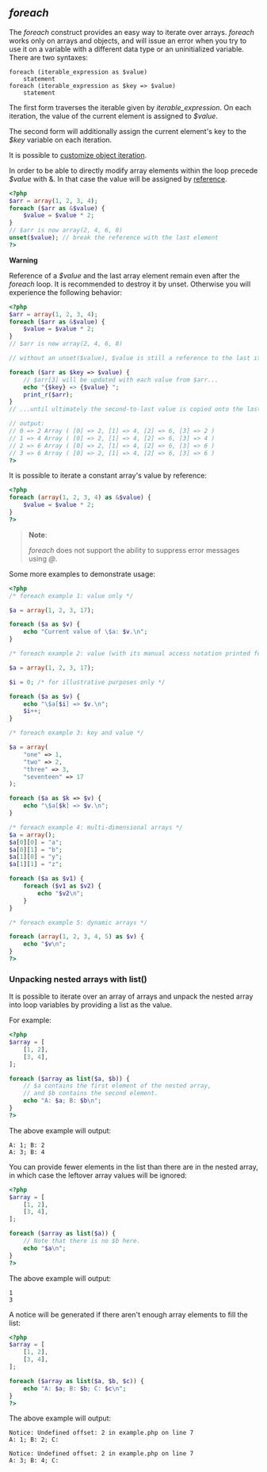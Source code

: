 *foreach*
---------

The *foreach* construct provides an easy way to iterate over arrays.
*foreach* works only on arrays and objects, and will issue an error when
you try to use it on a variable with a different data type or an
uninitialized variable. There are two syntaxes:

    foreach (iterable_expression as $value)
        statement
    foreach (iterable_expression as $key => $value)
        statement

The first form traverses the iterable given by *iterable\_expression*.
On each iteration, the value of the current element is assigned to
*$value*.

The second form will additionally assign the current element's key to
the *$key* variable on each iteration.

It is possible to
<a href="/language/oop5/iterations.html" class="link">customize object iteration</a>.

In order to be able to directly modify array elements within the loop
precede *$value* with &. In that case the value will be assigned by
<a href="/language/references.html" class="link">reference</a>.

``` php
<?php
$arr = array(1, 2, 3, 4);
foreach ($arr as &$value) {
    $value = $value * 2;
}
// $arr is now array(2, 4, 6, 8)
unset($value); // break the reference with the last element
?>
```

**Warning**

Reference of a *$value* and the last array element remain even after the
*foreach* loop. It is recommended to destroy it by <span
class="function">unset</span>. Otherwise you will experience the
following behavior:

``` php
<?php
$arr = array(1, 2, 3, 4);
foreach ($arr as &$value) {
    $value = $value * 2;
}
// $arr is now array(2, 4, 6, 8)

// without an unset($value), $value is still a reference to the last item: $arr[3]

foreach ($arr as $key => $value) {
    // $arr[3] will be updated with each value from $arr...
    echo "{$key} => {$value} ";
    print_r($arr);
}
// ...until ultimately the second-to-last value is copied onto the last value

// output:
// 0 => 2 Array ( [0] => 2, [1] => 4, [2] => 6, [3] => 2 )
// 1 => 4 Array ( [0] => 2, [1] => 4, [2] => 6, [3] => 4 )
// 2 => 6 Array ( [0] => 2, [1] => 4, [2] => 6, [3] => 6 )
// 3 => 6 Array ( [0] => 2, [1] => 4, [2] => 6, [3] => 6 )
?>
```

It is possible to iterate a constant array's value by reference:

``` php
<?php
foreach (array(1, 2, 3, 4) as &$value) {
    $value = $value * 2;
}
?>
```

> **Note**:
>
> *foreach* does not support the ability to suppress error messages
> using *@*.

Some more examples to demonstrate usage:

``` php
<?php
/* foreach example 1: value only */

$a = array(1, 2, 3, 17);

foreach ($a as $v) {
    echo "Current value of \$a: $v.\n";
}

/* foreach example 2: value (with its manual access notation printed for illustration) */

$a = array(1, 2, 3, 17);

$i = 0; /* for illustrative purposes only */

foreach ($a as $v) {
    echo "\$a[$i] => $v.\n";
    $i++;
}

/* foreach example 3: key and value */

$a = array(
    "one" => 1,
    "two" => 2,
    "three" => 3,
    "seventeen" => 17
);

foreach ($a as $k => $v) {
    echo "\$a[$k] => $v.\n";
}

/* foreach example 4: multi-dimensional arrays */
$a = array();
$a[0][0] = "a";
$a[0][1] = "b";
$a[1][0] = "y";
$a[1][1] = "z";

foreach ($a as $v1) {
    foreach ($v1 as $v2) {
        echo "$v2\n";
    }
}

/* foreach example 5: dynamic arrays */

foreach (array(1, 2, 3, 4, 5) as $v) {
    echo "$v\n";
}
?>
```

### Unpacking nested arrays with list()

It is possible to iterate over an array of arrays and unpack the nested
array into loop variables by providing a <span
class="function">list</span> as the value.

For example:

``` php
<?php
$array = [
    [1, 2],
    [3, 4],
];

foreach ($array as list($a, $b)) {
    // $a contains the first element of the nested array,
    // and $b contains the second element.
    echo "A: $a; B: $b\n";
}
?>
```

The above example will output:

    A: 1; B: 2
    A: 3; B: 4

You can provide fewer elements in the <span class="function">list</span>
than there are in the nested array, in which case the leftover array
values will be ignored:

``` php
<?php
$array = [
    [1, 2],
    [3, 4],
];

foreach ($array as list($a)) {
    // Note that there is no $b here.
    echo "$a\n";
}
?>
```

The above example will output:

    1
    3

A notice will be generated if there aren't enough array elements to fill
the <span class="function">list</span>:

``` php
<?php
$array = [
    [1, 2],
    [3, 4],
];

foreach ($array as list($a, $b, $c)) {
    echo "A: $a; B: $b; C: $c\n";
}
?>
```

The above example will output:


    Notice: Undefined offset: 2 in example.php on line 7
    A: 1; B: 2; C: 

    Notice: Undefined offset: 2 in example.php on line 7
    A: 3; B: 4; C: 
